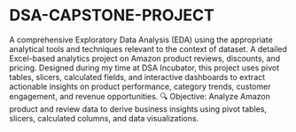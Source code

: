 # DSA-CAPSTONE-PROJECT
A comprehensive Exploratory Data Analysis (EDA) using the appropriate analytical tools and techniques relevant to the context of dataset.
A detailed Excel-based analytics project on Amazon product reviews, discounts, and pricing. Designed during my time at DSA Incubator, this project uses pivot tables, slicers, calculated fields, and interactive dashboards to extract actionable insights on product performance, category trends, customer engagement, and revenue opportunities.
🔍 Objective: Analyze Amazon product and review data to derive business insights using pivot tables, slicers, calculated columns, and data visualizations.
